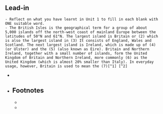 ## Lead-in
	- Reflect on what you have learnt in Unit 1 to fill in each blank with ONE suitable word.
	- The British Isles is the geographical term for a group of about 5,000 islands off the north-west coast of mainland Europe between the latitudes of 50°N and 61°N. The largest island is Britain or (2) which is also the largest island in (3) It consists of England, Wales and Scotland. The next largest island is Ireland, which is made up of (4) (or Ulster) and the (5) (also known as Eire). Britain and Northern Ireland, together with a small number of islands, form the United Kingdom of Britain and Northern Ireland, more commonly (6) as the United Kingdom (which is almost 20% smaller than Italy). In everyday usage, however, Britain is used to mean the (7)[^1] [^2]
-
- ## Footnotes
	- [^1]: {{renderer archive https://studfile.net/preview/5663494/page:32/}}
	-